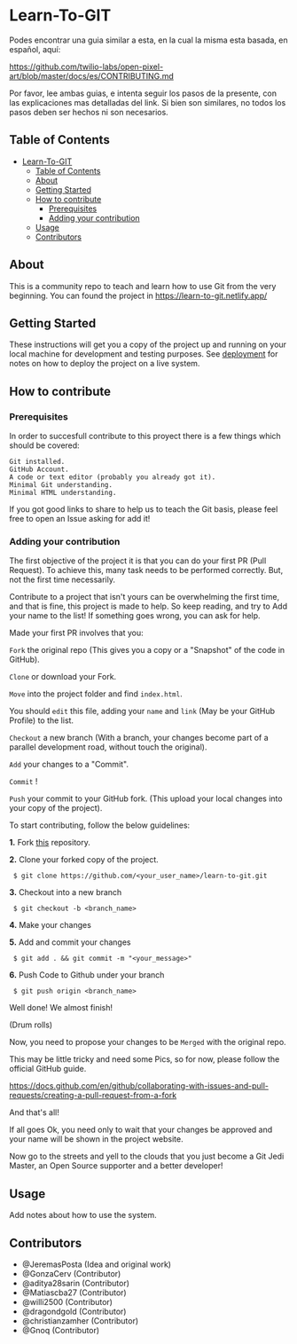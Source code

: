 # Learn-To-GIT

Podes encontrar una guia similar a esta, en la cual la misma esta basada, en español, aquí:

https://github.com/twilio-labs/open-pixel-art/blob/master/docs/es/CONTRIBUTING.md

Por favor, lee ambas guias, e intenta seguir los pasos de la presente, con las explicaciones mas detalladas del link. Si bien son similares, no todos los pasos deben ser hechos ni son necesarios.

## Table of Contents

- [Learn-To-GIT](#learn-to-git)
  - [Table of Contents](#table-of-contents)
  - [About](#about)
  - [Getting Started](#getting-started)
  - [How to contribute](#how-to-contribute)
    - [Prerequisites](#prerequisites)
    - [Adding your contribution](#adding-your-contribution)
  - [Usage](#usage)
  - [Contributors](#contributors)

## About

This is a community repo to teach and learn how to use Git from the very beginning.
You can found the project in https://learn-to-git.netlify.app/



## Getting Started 

These instructions will get you a copy of the project up and running on your local machine for development and testing purposes. See [deployment](#deployment) for notes on how to deploy the project on a live system.

## How to contribute

### Prerequisites

In order to succesfull contribute to this proyect there is a few things which should be covered:

```
Git installed.
GitHub Account.
A code or text editor (probably you already got it).
Minimal Git understanding.
Minimal HTML understanding. 
```
If you got good links to share to help us to teach the Git basis, please feel free to open an Issue asking for add it!

### Adding your contribution

The first objective of the project it is that you can do your first PR (Pull Request).
To achieve this, many task needs to be performed correctly. But, not the first time necessarily.

Contribute to a project that isn't yours can be overwhelming the first time, and that is fine, this project is made to help.
So keep reading, and try to Add your name to the list! If something goes wrong, you can ask for help.

Made your first PR involves that you:


`Fork` the original repo (This gives you a copy or a "Snapshot" of the code in GitHub).

`Clone` or download your Fork.

`Move` into the project folder and find `index.html`.

You should `edit` this file, adding your `name` and `link` (May be your GitHub Profile) to the list.

`Checkout` a new branch (With a branch, your changes become part of a parallel development road, without touch the original).

`Add` your changes to a "Commit".

`Commit` !

`Push` your commit to your GitHub fork. (This upload your local changes into your copy of the project).


To start contributing, follow the below guidelines: 

**1.**  Fork [this](https://github.com/JeremasPosta/learn-to-git.git) repository.

**2.**  Clone your forked copy of the project.

     $ git clone https://github.com/<your_user_name>/learn-to-git.git

     
**3.** Checkout into a new branch 

     $ git checkout -b <branch_name>

**4.** Make your changes

**5.** Add and commit your changes

     $ git add . && git commit -m "<your_message>"
     
**6.** Push Code to Github under your branch 

     $ git push origin <branch_name>   


Well done! We almost finish!


(Drum rolls)


Now, you need to propose your changes to be `Merged` with the original repo.

This may be little tricky and need some Pics, so for now, please follow the official GitHub guide.

https://docs.github.com/en/github/collaborating-with-issues-and-pull-requests/creating-a-pull-request-from-a-fork


And that's all!

If all goes Ok, you need only to wait that your changes be approved and your name will be shown in the project website.


Now go to the streets and yell to the clouds that you just become a Git Jedi Master, an Open Source supporter and a better developer!


## Usage 

Add notes about how to use the system.

## Contributors

- @JeremasPosta (Idea and original work)
- @GonzaCerv (Contributor)
- @aditya28sarin (Contributor)
- @Matiascba27 (Contributor)
- @willi2500 (Contributor)
- @dragondgold (Contributor)
- @christianzamher (Contributor)
- @Gnoq (Contributor)
